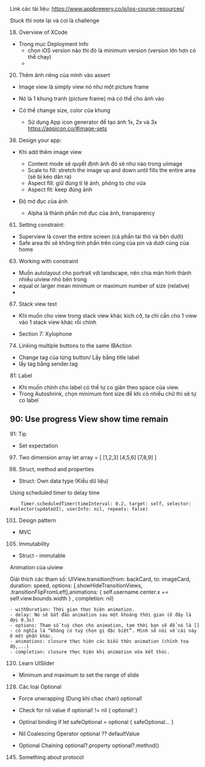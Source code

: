 Link các tài liệu: 
https://www.appbrewery.co/p/ios-course-resources/

Stuck thì note lại và coi là challenge 

18. Overview of XCode
- Trong mục Deployment Info
    + chọn iOS version nào thì đó là minimum version (version lớn hơn có thể chạy) 
    +
    
20. Thêm ảnh riêng của mình vào assert
- Image view là simply view nó như một picture frame 
- Nó là 1 khung tranh (picture frame) mà có thể cho ảnh vào
- Có thể change size, color của khung

    + Sử dụng App icon generator để tạo ảnh 1x, 2x và 3x
https://appicon.co/#image-sets

36. Design your app: 
- Khi add thêm image view 
    + Content mode sẽ quyết định ảnh đó sẽ như nào trong uiimage 
    + Scale to fill: stretch the image up and down until fills the entire area (sẽ bị kéo dãn ra)
    + Aspect fill: giữ đúng tỉ lệ ảnh, phóng to cho vừa
    + Aspect fit: keep đúng ảnh
    
- Độ mờ đục của ảnh
    + Alpha là thành phần mờ đục của ảnh, transparency 
    
    
61. Setting constraint: 
- Superview là cover the entire screen (cả phần tai thỏ và bên dưới)
- Safe area thì sẽ không tính phần trên cùng của pin và dưới cùng của home 

63. Working with constraint 
- Muốn autolayout cho portrait với landscape, nên chia màn hình thành nhiều uiview nhỏ bên trong 
- equal or larger mean minimum or maximum number of size (relative)
- 

67. Stack view test 
- Khi muốn cho view trong stack view khác kích cỡ, ta chỉ cần cho 1 view vào 1 stack view khác rồi chỉnh 


* Section 7: Xylophone
74. Linking multiple buttons to the same IBAction 
- Change tag của từng button/ Lấy bằng title label
- lấy tag bằng sender.tag 

81: Label 
- Khi muốn chỉnh cho label có thể tự co giãn theo space của view. 
- Trong Autoshrink, chọn minimum font size để khi có nhiều chữ thì sẽ tự co label

90: Use progress View show time remain
- 


91: Tip
- Set expectation
97. Two dimension array
let array = [
[1,2,3]
[4,5,6]
[7,8,9]
]

98. Struct, method and properties
- Struct: Own data type (Kiểu dữ liệu)

Using scheduled timer to delay time

        Timer.scheduledTimer(timeInterval: 0.2, target: self, selector: #selector(updateUI), userInfo: nil, repeats: false)
101. Design pattern 
- MVC 

105. Immutability
- Struct - immutable 

Animation của uiview 

Giải thích các tham số:
        UIView.transition(from: backCard, to: imageCard, duration: speed, options: [.showHideTransitionViews, .transitionFlipFromLeft],animations: {
                self.username.center.x += self.view.bounds.width
                }
            , completion: nil)
        
    - withDuration: Thời gian thực hiện animation.
    - delay: Nó sẽ bắt đầu animation sau một khoảng thời gian (ở đây là đợi 0.3s)
    - options: Tham số tuỳ chọn cho animation, tạm thời bạn sẽ để nó là [] - có nghĩa là “không có tuỳ chọn gì đặc biệt”. Mình sẽ nói về cái này ở một phần khác.
    - animations: closure thực hiện các biểu thức animation (chỉnh toạ độ,...)
    - completion: closure thực hiện khi animation vừa kết thúc.

120. Learn UISlider
- Minimum and maximum to set the range of slide 

128. Các loại Optional
- Force unwrapping (Dung khi chac chan) optional!
- Check for nil value 
    if optional! != nil { 
        optional!
    }
- Optinal binding 
    if let safeOptional = optional { 
        safeOptional...
    }
    
    
- Nil Coalescing Operator 
    optional ?? defaultValue
    
- Optional Chaining 
    optional?.property
    optional?.method()

145. Something about protocol 
